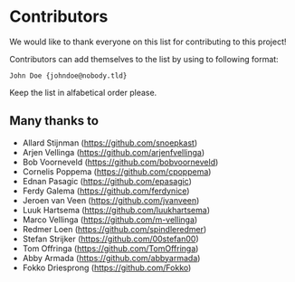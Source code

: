 # Contributors
We would like to thank everyone on this list for contributing to this project!

Contributors can add themselves to the list by using to following format:

    John Doe {johndoe@nobody.tld}

Keep the list in alfabetical order please.

## Many thanks to

* Allard Stijnman (https://github.com/snoepkast)
* Arjen Vellinga (https://github.com/arjenfvellinga)
* Bob Voorneveld (https://github.com/bobvoorneveld)
* Cornelis Poppema (https://github.com/cpoppema)
* Ednan Pasagic (https://github.com/epasagic)
* Ferdy Galema (https://github.com/ferdynice)
* Jeroen van Veen (https://github.com/jvanveen)
* Luuk Hartsema (https://github.com/luukhartsema)
* Marco Vellinga (https://github.com/m-vellinga)
* Redmer Loen (https://github.com/spindleredmer)
* Stefan Strijker (https://github.com/00stefan00)
* Tom Offringa (https://github.com/TomOffringa)
* Abby Armada (https://github.com/abbyarmada)
* Fokko Driesprong (https://github.com/Fokko)
